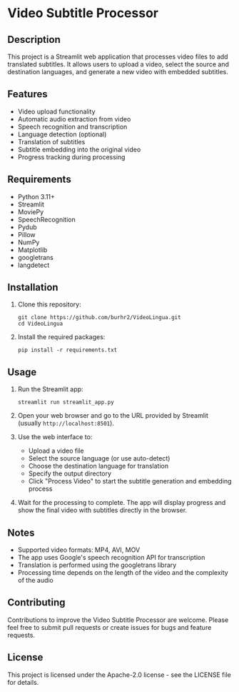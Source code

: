 # Video Subtitle Processor

## Description

This project is a Streamlit web application that processes video files to add translated subtitles. It allows users to upload a video, select the source and destination languages, and generate a new video with embedded subtitles.

## Features

- Video upload functionality
- Automatic audio extraction from video
- Speech recognition and transcription
- Language detection (optional)
- Translation of subtitles
- Subtitle embedding into the original video
- Progress tracking during processing

## Requirements

- Python 3.11+
- Streamlit
- MoviePy
- SpeechRecognition
- Pydub
- Pillow
- NumPy
- Matplotlib
- googletrans
- langdetect

## Installation

1. Clone this repository:
   ```
   git clone https://github.com/burhr2/VideoLingua.git
   cd VideoLingua
   ```

2. Install the required packages:
   ```
   pip install -r requirements.txt
   ```

## Usage

1. Run the Streamlit app:
   ```
   streamlit run streamlit_app.py
   ```

2. Open your web browser and go to the URL provided by Streamlit (usually `http://localhost:8501`).

3. Use the web interface to:
   - Upload a video file
   - Select the source language (or use auto-detect)
   - Choose the destination language for translation
   - Specify the output directory
   - Click "Process Video" to start the subtitle generation and embedding process

4. Wait for the processing to complete. The app will display progress and show the final video with subtitles directly in the browser.

## Notes

- Supported video formats: MP4, AVI, MOV
- The app uses Google's speech recognition API for transcription
- Translation is performed using the googletrans library
- Processing time depends on the length of the video and the complexity of the audio

## Contributing

Contributions to improve the Video Subtitle Processor are welcome. Please feel free to submit pull requests or create issues for bugs and feature requests.

## License

This project is licensed under the Apache-2.0 license - see the LICENSE file for details.